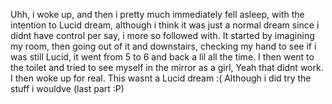 Uhh, i woke up, and then i pretty much immediately fell asleep, with the intention to Lucid dream, although i think it was just a normal dream since i didnt have control per say, i more so followed with. It started by imagining my room, then going out of it and downstairs, checking my hand to see if i was still Lucid, it went from 5 to 6 and back a lil all the time. I then went to the toilet and tried to see myself in the mirror as a girl, Yeah that didnt work. I then woke up for real.
This wasnt a Lucid dream :(
Although i did try the stuff i wouldve (last part :P)